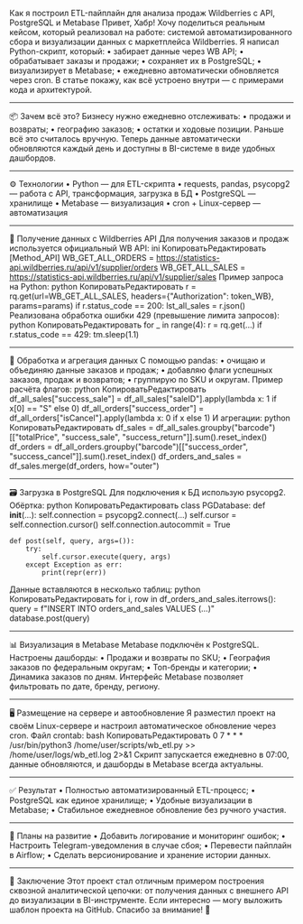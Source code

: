 Как я построил ETL-пайплайн для анализа продаж Wildberries с API, PostgreSQL и Metabase
Привет, Хабр!
Хочу поделиться реальным кейсом, который реализовал на работе: системой автоматизированного сбора и визуализации данных с маркетплейса Wildberries.
Я написал Python-скрипт, который:
•	забирает данные через WB API;
•	обрабатывает заказы и продажи;
•	сохраняет их в PostgreSQL;
•	визуализирует в Metabase;
•	ежедневно автоматически обновляется через cron.
В статье покажу, как всё устроено внутри — с примерами кода и архитектурой.
________________________________________
📦 Зачем всё это?
Бизнесу нужно ежедневно отслеживать:
•	продажи и возвраты;
•	географию заказов;
•	остатки и ходовые позиции.
Раньше всё это считалось вручную. Теперь данные автоматически обновляются каждый день и доступны в BI-системе в виде удобных дашбордов.
________________________________________
⚙️ Технологии
•	Python — для ETL-скрипта
•	requests, pandas, psycopg2 — работа с API, трансформация, загрузка в БД
•	PostgreSQL — хранилище
•	Metabase — визуализация
•	cron + Linux-сервер — автоматизация
________________________________________
🔐 Получение данных с Wildberries API
Для получения заказов и продаж используется официальный WB API:
ini
КопироватьРедактировать
[Method_API]
WB_GET_ALL_ORDERS = https://statistics-api.wildberries.ru/api/v1/supplier/orders
WB_GET_ALL_SALES = https://statistics-api.wildberries.ru/api/v1/supplier/sales
Пример запроса на Python:
python
КопироватьРедактировать
r = rq.get(url=WB_GET_ALL_SALES, headers={"Authorization": token_WB}, params=params)
if r.status_code == 200:
    lst_all_sales = r.json()
Реализована обработка ошибки 429 (превышение лимита запросов):
python
КопироватьРедактировать
for _ in range(4):
    r = rq.get(...)
    if r.status_code == 429:
        tm.sleep(1.1)
________________________________________
🧹 Обработка и агрегация данных
С помощью pandas:
•	очищаю и объединяю данные заказов и продаж;
•	добавляю флаги успешных заказов, продаж и возвратов;
•	группирую по SKU и округам.
Пример расчёта флагов:
python
КопироватьРедактировать
df_all_sales["success_sale"] = df_all_sales["saleID"].apply(lambda x: 1 if x[0] == "S" else 0)
df_all_orders["success_order"] = df_all_orders["isCancel"].apply(lambda x: 0 if x else 1)
И агрегации:
python
КопироватьРедактировать
df_sales = df_all_sales.groupby("barcode")[["totalPrice", "success_sale", "success_return"]].sum().reset_index()
df_orders = df_all_orders.groupby("barcode")[["success_order", "success_cancel"]].sum().reset_index()
df_orders_and_sales = df_sales.merge(df_orders, how="outer")
________________________________________
🗃️ Загрузка в PostgreSQL
Для подключения к БД использую psycopg2. Обёртка:
python
КопироватьРедактировать
class PGDatabase:
    def __init__(...):
        self.connection = psycopg2.connect(...)
        self.cursor = self.connection.cursor()
        self.connection.autocommit = True

    def post(self, query, args=()):
        try:
            self.cursor.execute(query, args)
        except Exception as err:
            print(repr(err))
Данные вставляются в несколько таблиц:
python
КопироватьРедактировать
for i, row in df_orders_and_sales.iterrows():
    query = f"INSERT INTO orders_and_sales VALUES (...)"
    database.post(query)
________________________________________
📊 Визуализация в Metabase
Metabase подключён к PostgreSQL. Настроены дашборды:
•	Продажи и возвраты по SKU;
•	География заказов по федеральным округам;
•	Топ-бренды и категории;
•	Динамика заказов по дням.
Интерфейс Metabase позволяет фильтровать по дате, бренду, региону.
________________________________________
🖥️ Размещение на сервере и автообновление
Я разместил проект на своём Linux-сервере и настроил автоматическое обновление через cron.
Файл crontab:
bash
КопироватьРедактировать
0 7 * * * /usr/bin/python3 /home/user/scripts/wb_etl.py >> /home/user/logs/wb_etl.log 2>&1
Скрипт запускается ежедневно в 07:00, данные обновляются, и дашборды в Metabase всегда актуальны.
________________________________________
✅ Результат
•	Полностью автоматизированный ETL-процесс;
•	PostgreSQL как единое хранилище;
•	Удобные визуализации в Metabase;
•	Стабильное ежедневное обновление без ручного участия.
________________________________________
🚀 Планы на развитие
•	Добавить логирование и мониторинг ошибок;
•	Настроить Telegram-уведомления в случае сбоя;
•	Перевести пайплайн в Airflow;
•	Сделать версионирование и хранение истории данных.
________________________________________
📌 Заключение
Этот проект стал отличным примером построения сквозной аналитической цепочки: от получения данных с внешнего API до визуализации в BI-инструменте.
Если интересно — могу выложить шаблон проекта на GitHub.
Спасибо за внимание! 🙌

